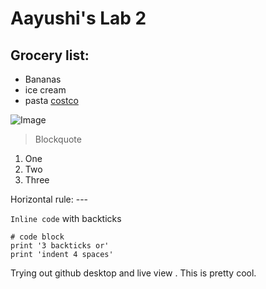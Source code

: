 # Aayushi's Lab 2
## Grocery list:
* Bananas
* ice cream
* pasta
[costco](https://www.costco.com/)

![Image](https://www.thespruceeats.com/thmb/hIOTDOzNWD9d0_6Ckoh3iRIUVNk=/940x0/filters:no_upscale():max_bytes(150000):strip_icc():format(webp)/easy-chocolate-ice-cream-recipe-1945798-hero-01-45d9f26a0aaf4c1dba38d7e0a2ab51e2.jpg)
> Blockquote
1. One
2. Two
3. Three

Horizontal rule: ---

`Inline code` with backticks

```
# code block
print '3 backticks or'
print 'indent 4 spaces'
```
Trying out github desktop
and live view . This is pretty cool.